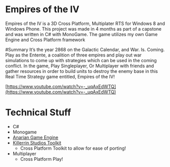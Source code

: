 Empires of the IV
=================
Empires of the IV is a 3D Cross Platform, Multiplater RTS for Windows 8 and Windows Phone. This project was made in 4 months as part of a capstone and was written in C# with MonoGame. The game utilizes my own Game Engine and Cross Platform framework


#Summary
It’s the year 2868 on the Galactic Calendar, and War. Is. Coming.
Play as the Entente, a coalition of three empires and play out war simulations to come up with strategies which can be used in the coming conflict. In the game, Play Singleplayer, Or Multiplayer with friends and gather resources in order to build units to destroy the enemy base in this Real Time Strategy game entitled, Empires of the IV!

[https://www.youtube.com/watch?v=-_uqAxEdWTQ](https://www.youtube.com/watch?v=-_uqAxEdWTQ)


# Technical Stuff
- C#
- Monogame
- [Anarian Game Engine](https://github.com/KillerrinStudios/Anarian-Game-Engine-MonoGame)
- [Killerrin Studios Toolkit](https://github.com/KillerrinStudios/Killerrin-Studios-Games-Toolkit)
	- Cross Platform Toolkit to allow for ease of porting!
- Multiplayer
	- Cross Platform Play!
